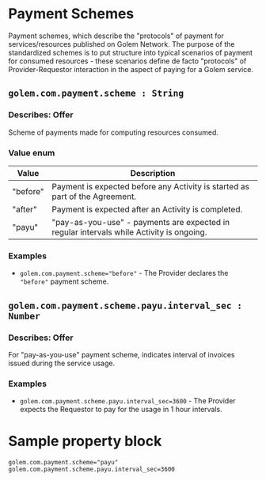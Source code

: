 # Payment Schemes
Payment schemes, which describe the "protocols" of payment for services/resources published on Golem Network. The purpose of the standardized schemes is to put structure into typical scenarios of payment for consumed resources - these scenarios define de facto "protocols" of Provider-Requestor interaction in the aspect of paying for a Golem service. 

## `golem.com.payment.scheme : String`

### Describes: Offer

Scheme of payments made for computing resources consumed.

### Value enum
| Value    | Description                                                                              |
| -------- | ---------------------------------------------------------------------------------------- |
| "before" | Payment is expected before any Activity is started as part of the Agreement.             |
| "after"  | Payment is expected after an Activity is completed.                                      |
| "payu"   | "pay-as-you-use" - payments are expected in regular intervals while Activity is ongoing. |

### **Examples**
* `golem.com.payment.scheme="before"` - The Provider declares the `"before"` payment scheme.

## `golem.com.payment.scheme.payu.interval_sec : Number`

### Describes: Offer

For "pay-as-you-use" payment scheme, indicates interval of invoices issued during the service usage.

### **Examples**
* `golem.com.payment.scheme.payu.interval_sec=3600` - The Provider expects the Requestor to pay for the usage in 1 hour intervals.

# Sample property block
```
golem.com.payment.scheme="payu"
golem.com.payment.scheme.payu.interval_sec=3600
```
